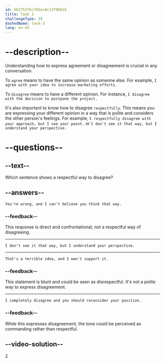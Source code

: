 ```yaml
---
id: 661752fbc765ec8c13f96616
title: Task 3
challengeType: 19
dashedName: task-3
lang: en-US
---
```


# --description--

Understanding how to express agreement or disagreement is crucial in any conversation. 

To `agree` means to have the same opinion as someone else. For example, `I agree with your idea to increase marketing efforts.` 

To `disagree` means to have a different opinion. For instance, `I disagree with the decision to postpone the project.`

It's also important to know how to disagree `respectfully`. This means you are expressing your different opinion in a way that is polite and considers the other person's feelings. For example, `I respectfully disagree with your approach, but I see your point.` or `I don't see it that way, but I understand your perspective.`

# --questions--

## --text--

Which sentence shows a respectful way to disagree?

## --answers--

`You're wrong, and I can't believe you think that way.`

### --feedback--

This response is direct and confrontational, not a respectful way of disagreeing.

---

`I don't see it that way, but I understand your perspective.`

---

`That's a terrible idea, and I won't support it.`

### --feedback--

This statement is blunt and could be seen as disrespectful. It's not a polite way to express disagreement.

---

`I completely disagree and you should reconsider your position.`

### --feedback--

While this expresses disagreement, the tone could be perceived as commanding rather than respectful.

## --video-solution--

2
